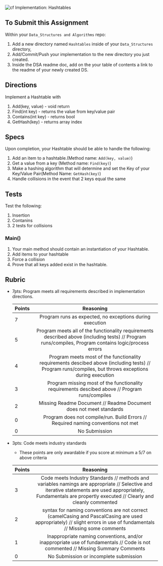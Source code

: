 ![cf](http://i.imgur.com/7v5ASc8.png) Implementation: Hashtables

## To Submit this Assignment
Within your `Data_Structures and Algorithms` repo:
1. Add a new directory named `Hashtables` inside of your `Data_Structures` directory, 
2. Add/Commit/Push your implementation to the new directory you just created. 
3. Inside the DSA readme doc, add on the your table of contents a link to the readme of your newly created DS. 

## Directions

Implement a Hashtable with
1. Add(key, value) - void return
1. Find(int key) - returns the value from key/value pair
1. Contains(int key) - returns bool
1. GetHash(key) - returns array index

## Specs

Upon completion, your Hashtable should be able to handle the following:
1. Add an item to a hashtable.(Method name: `Add(key, value)`)
1. Get a value from a key (Method name: `Find(key)`)
1. Make a hashing algorithm that will determine and set the Key of your Key/Value Pair(Method Name: `GetHash(key)`)
1. Handle collisions in the event that 2 keys equal the same


## Tests
Test the following:
1. Insertion
2. Contanins
2. 2 tests for collisions


### Main()

1. Your main method should contain an instantiation of your Hashtable. 
2. Add items to your hashtable
3. Force a collision
4. Prove that all keys added exist in the hashtable.

## Rubric
- 7pts: Program meets all requirements described in implementation directions.

	Points  | Reasoning | 
	 ------------ | :-----------: | 
	7       | Program runs as expected, no exceptions during execution |
	5       | Program meets all of the  functionality requirements described above (including tests) // Program runs/compiles, Program contains logic/process errors|
	4       | Program meets most of the functionality requirements descibed above (including tests)  // Program runs/compiles, but throws exceptions during execution |
	3       | Program missing most of the functionality requirements descibed above // Program runs/compiles |
	2       | Missing Readme Document // Readme Document does not meet standards |
	0       | Program does not compile/run. Build Errors // Required naming conventions not met |
	0       | No Submission |

- 3pts: Code meets industry standards
	- These points are only awardable if you score at minimum a 5/7 on above criteria

	Points  | Reasoning | 
	 ------------ | :-----------: | 
	3       | Code meets Industry Standards // methods and variables namings are appropriate // Selective and iterative statements are used appropriately, Fundamentals are propertly executed // Clearly and cleanly commented |
	2       | syntax for naming conventions are not correct (camelCasing and PascalCasing are used appropriately) // slight errors in use of fundamentals // Missing some comments |
	1       | Inappropriate naming conventions, and/or inappropriate use of fundamentals // Code is not commented  // Missing Summary Comments |
	0       | No Submission or incomplete submission |


